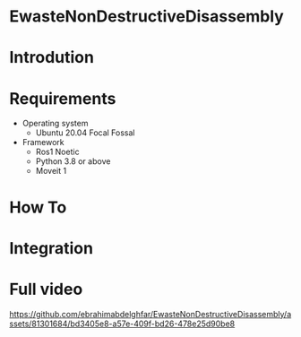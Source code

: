 # EwasteNonDestructiveDisassembly
# Introdution
# Requirements
- Operating system
   -  Ubuntu 20.04 Focal Fossal
-  Framework
   - Ros1 Noetic
   - Python 3.8 or above
   - Moveit 1
# How To
# Integration
# Full video

https://github.com/ebrahimabdelghfar/EwasteNonDestructiveDisassembly/assets/81301684/bd3405e8-a57e-409f-bd26-478e25d90be8
